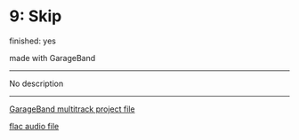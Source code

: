 # 9: Skip

finished: yes

made with GarageBand

---

No description


---
[GarageBand multitrack project file](files/skip.band)

[flac audio file](files/skip.flac)

